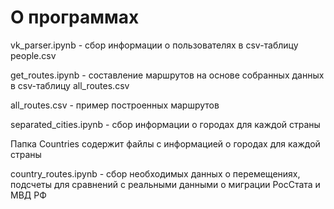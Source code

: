 # О программах
vk_parser.ipynb - сбор информации о пользователях в csv-таблицу people.csv

get_routes.ipynb - составление маршрутов на основе собранных данных в csv-таблицу all_routes.csv

all_routes.csv - пример построенных маршрутов

separated_cities.ipynb - сбор информации о городах для каждой страны

Папка Сountries содержит файлы с информацией о городах для каждой страны

country_routes.ipynb - сбор необходимых данных о перемещениях, подсчеты для сравнений с реальными данными о миграции РосСтата и МВД РФ
